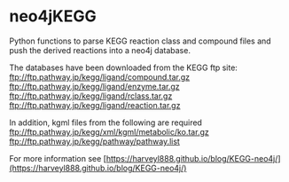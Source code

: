 # neo4jKEGG
Python functions to parse KEGG reaction class and compound files and push the derived reactions into a neo4j database.  

The databases have been downloaded from the KEGG ftp site:
ftp://ftp.pathway.jp/kegg/ligand/compound.tar.gz
ftp://ftp.pathway.jp/kegg/ligand/enzyme.tar.gz
ftp://ftp.pathway.jp/kegg/ligand/rclass.tar.gz
ftp://ftp.pathway.jp/kegg/ligand/reaction.tar.gz

In addition, kgml files from the following are required
ftp://ftp.pathway.jp/kegg/xml/kgml/metabolic/ko.tar.gz
ftp://ftp.pathway.jp/kegg/pathway/pathway.list

For more information see [https://harveyl888.github.io/blog/KEGG-neo4j/](https://harveyl888.github.io/blog/KEGG-neo4j/)
